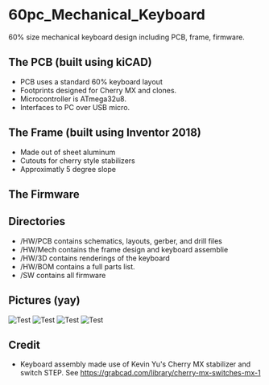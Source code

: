 # 60pc_Mechanical_Keyboard
60% size mechanical keyboard design including PCB, frame, firmware. 

## The PCB (built using kiCAD)
* PCB uses a standard 60% keyboard layout
* Footprints designed for Cherry MX and clones.
* Microcontroller is ATmega32u8.
* Interfaces to PC over USB micro.

## The Frame (built using Inventor 2018)
* Made out of sheet aluminum
* Cutouts for cherry style stabilizers
* Approximatly 5 degree slope

## The Firmware

## Directories
* /HW/PCB contains schematics, layouts, gerber, and drill files
* /HW/Mech contains the frame design and keyboard assemblie
* /HW/3D contains renderings of the keyboard
* /HW/BOM contains a full parts list.
* /SW contains all firmware

## Pictures (yay)
![Test](https://github.com/Connor-Devitt/60pc_Mechanical_Keeyboard/blob/master/HW/3D/60pc_pcb_BOT.png)
![Test](https://github.com/Connor-Devitt/60pc_Mechanical_Keeyboard/blob/master/HW/3D/60pc_pcb_TOP.png)
![Test](https://github.com/Connor-Devitt/60pc_Mechanical_Keeyboard/blob/master/HW/3D/Frame.png)
![Test](https://github.com/Connor-Devitt/60pc_Mechanical_Keeyboard/blob/master/HW/3D/Keeyboard_Assemply.png)

## Credit
* Keyboard assembly made use of Kevin Yu's Cherry MX stabilizer and switch STEP. See https://grabcad.com/library/cherry-mx-switches-mx-1

